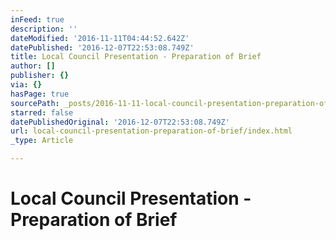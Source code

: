 ```yaml
---
inFeed: true
description: ''
dateModified: '2016-11-11T04:44:52.642Z'
datePublished: '2016-12-07T22:53:08.749Z'
title: Local Council Presentation - Preparation of Brief
author: []
publisher: {}
via: {}
hasPage: true
sourcePath: _posts/2016-11-11-local-council-presentation-preparation-of-brief.md
starred: false
datePublishedOriginal: '2016-12-07T22:53:08.749Z'
url: local-council-presentation-preparation-of-brief/index.html
_type: Article

---
```

# Local Council Presentation - Preparation of Brief